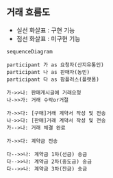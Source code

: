 ## 거래 흐름도

- 실선 화살표 : 구현 기능
- 점선 화살표 : 미구현 기능

```mermaid
sequenceDiagram

participant 가 as 요청자(산지유통인)
participant 나 as 판매자(농민)
participant 다 as 팜플러스(플랫폼)

가->>나: 판매게시글에 거래요청
나->>가: 거래 수락or거절

가->>다: [구매]거래 계약서 작성 및 전송
나->>다: [판매]거래 계약서 작성 및 전송
가-->나: 거래 체결 완료

가->>다: 계약금 전송

다-->>나: 계약금 1차(선금) 송금
다-->>나: 계약금 2차(중도금) 송금
다-->>나: 계약금 3차(잔금) 송금
```
